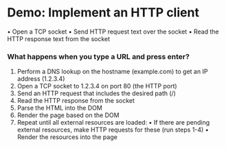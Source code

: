 # Demo: Implement an HTTP client 

• Open a TCP socket
• Send HTTP request text over the socket
• Read the HTTP response text from the socket

### What happens when you type a URL and press enter?

1. Perform a DNS lookup on the hostname (example.com) to get an IP address (1.2.3.4)
2. Open a TCP socket to 1.2.3.4 on port 80 (the HTTP port)
3. Send an HTTP request that includes the desired path (/)
4. Read the HTTP response from the socket
5. Parse the HTML into the DOM
6. Render the page based on the DOM
7. Repeat until all external resources are loaded:
    • If there are pending external resources, make HTTP requests for these (run steps 1-4)
    • Render the resources into the page